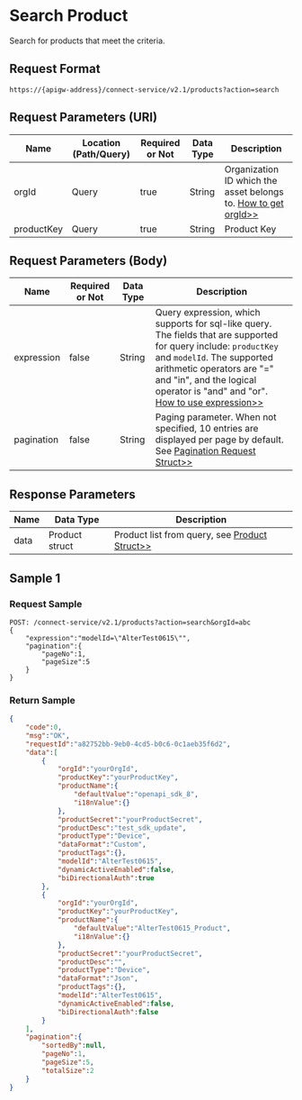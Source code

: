 # Search Product



 Search for products that meet the criteria.

## Request Format

```
https://{apigw-address}/connect-service/v2.1/products?action=search
```

## Request Parameters (URI)

| Name | Location (Path/Query) | Required or Not | Data Type | Description |
|---------------|------------------|----------|-----------|--------------|
| orgId         | Query            | true     | String    | Organization ID which the asset belongs to. [How to get orgId>>](/docs/api/en/2.0.9/api_faqs#how-to-get-organization-id-orgid-orgid)                |
| productKey        | Query            | true    | String    | Product Key|


## Request Parameters (Body)

| Name            | Required or Not | Data Type | Description |
|-------------------|----------|-----------|--------------|
| expression         | false    | String   | Query expression, which supports for sql-like query. The fields that are supported for query include: `productKey` and `modelId`. The supported arithmetic operators are "=" and "in", and the logical operator is "and" and "or". [How to use expression>>](/docs/api/en/2.0.9/api_faqs.html#how-to-use-expression)|
| pagination     | false     | String   | Paging parameter. When not specified, 10 entries are displayed per page by default. See [Pagination Request Struct>>](/docs/api/en/2.0.9/overview.html#pagination-request-struct) |


## Response Parameters

| Name | Data Type | Description |
|-------------|-----------------------------------|-----------------------------|
| data| Product struct                           | Product list from query, see [Product Struct>>](/docs/api/en/2.0.9/connect/get_product.html#product-struct-productstruc)                |




## Sample 1

### Request Sample

```
POST: /connect-service/v2.1/products?action=search&orgId=abc 
{
	"expression":"modelId=\"AlterTest0615\"",
	"pagination":{
		"pageNo":1,
		"pageSize":5
	}
}
```

### Return Sample

```json
{
	"code":0,
	"msg":"OK",
	"requestId":"a82752bb-9eb0-4cd5-b0c6-0c1aeb35f6d2",
	"data":[
		{
			"orgId":"yourOrgId",
			"productKey":"yourProductKey",
			"productName":{
				"defaultValue":"openapi_sdk_8",
				"i18nValue":{}
			},
			"productSecret":"yourProductSecret",
			"productDesc":"test_sdk_update",
			"productType":"Device",
			"dataFormat":"Custom",
			"productTags":{},
			"modelId":"AlterTest0615",
			"dynamicActiveEnabled":false,
			"biDirectionalAuth":true
		},
		{
			"orgId":"yourOrgId",
			"productKey":"yourProductKey",
			"productName":{
				"defaultValue":"AlterTest0615_Product",
				"i18nValue":{}
			},
			"productSecret":"yourProductSecret",
			"productDesc":"",
			"productType":"Device",
			"dataFormat":"Json",
			"productTags":{},
			"modelId":"AlterTest0615",
			"dynamicActiveEnabled":false,
			"biDirectionalAuth":false
		}
	],
	"pagination":{
		"sortedBy":null,
		"pageNo":1,
		"pageSize":5,
		"totalSize":2
	}
}
```

